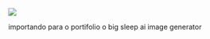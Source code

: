 <div>  

<img src="C:\Users\dmssj\OneDrive\Desktop\portifolio\img\capa readme.gif" loop=infinite />


</div> 

importando para o portifolio o big sleep ai image generator

<!-- pip install big-sleep

from big_sleep import Imagine
dream = Imagine(
    text = "fire in the sky",
    lr = 5e-2,
    save_every = 25,
    save_progress = True
)
dream() -->